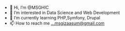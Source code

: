 - 👋 Hi, I’m @MSGHIC
- 👀 I’m interested in Data Science and Web Development
- 🌱 I’m currently learning PHP,Symfony, Drupal
- 📫 How to reach me ...msgizaasum@gmail.com

<!---
MSGHIC/MSGHIC is a ✨ special ✨ repository because its `README.md` (this file) appears on your GitHub profile.
You can click the Preview link to take a look at your changes.
--->
